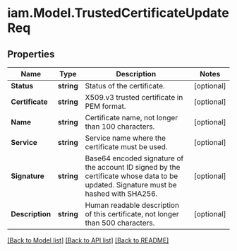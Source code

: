 # iam.Model.TrustedCertificateUpdateReq
## Properties

Name | Type | Description | Notes
------------ | ------------- | ------------- | -------------
**Status** | **string** | Status of the certificate. | [optional] 
**Certificate** | **string** | X509.v3 trusted certificate in PEM format. | [optional] 
**Name** | **string** | Certificate name, not longer than 100 characters. | [optional] 
**Service** | **string** | Service name where the certificate must be used. | [optional] 
**Signature** | **string** | Base64 encoded signature of the account ID signed by the certificate whose data to be updated. Signature must be hashed with SHA256. | [optional] 
**Description** | **string** | Human readable description of this certificate, not longer than 500 characters. | [optional] 

[[Back to Model list]](../README.md#documentation-for-models) [[Back to API list]](../README.md#documentation-for-api-endpoints) [[Back to README]](../README.md)

